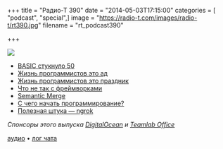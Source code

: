 +++
title = "Радио-Т 390"
date = "2014-05-03T17:15:00"
categories = [ "podcast", "special",]
image = "https://radio-t.com/images/radio-t/rt390.jpg"
filename = "rt_podcast390"

+++

![](https://radio-t.com/images/radio-t/rt390.jpg)

* [BASIC стукнуло 50](http://www.engadget.com/2014/05/01/basic-programming-language-50th-birthday/)
* [Жизнь программистов это ад](http://gizmodo.com/programming-sucks-why-a-job-in-coding-is-absolute-hell-1570227192)
* [Жизнь программистов это праздник](http://blog.samstokes.co.uk/blog/2014/05/01/what-programming-is-like)
* [Что не так с фреймворками](http://prsm.tc/AcUQTQ)
* [Semantic Merge](http://prsm.tc/DALxQf)
* [С чего начать программирование?](http://prsm.tc/HEBkuu)
* [Полезная штука — ngrok](http://prsm.tc/FUK3Qn)

_Спонсоры этого выпуска [DigitalOcean](https://www.digitalocean.com) и [Teamlab Office](https://personal.teamlab.com/)_

[аудио](http://cdn.radio-t.com/rt_podcast390.mp3) • [лог чата](http://chat.radio-t.com/logs/radio-t-390.html)
<audio src="http://cdn.radio-t.com/rt_podcast390.mp3" preload="none"></audio>
